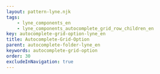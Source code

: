 ```yaml
---
layout: pattern-lyne.njk
tags: 
    - lyne_components_en
    - lyne_components_autocomplete_grid_row_children_en
key: autocomplete-grid-option-lyne_en
title: Autocomplete-Grid-Option
parent: autocomplete-folder-lyne_en
keywords: autocomplete-grid-option
order: 30
excludeInNavigation: true
---
```

